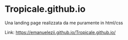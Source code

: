 # Tropicale.github.io
Una landing page realizzata da me puramente in html/css 

Link: https://emanuelezii.github.io/Tropicale.github.io/
